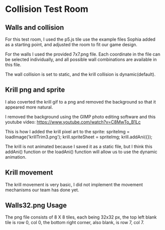 # Collision Test Room

## Walls and collision

For this test room, I used the p5.js tile use the example files Sophia added as a starting point, and adjusted the room to fit our game design. 

For the walls I used the provided 7x7.png file. Each coordinate in the file can be selected individually, and all possible wall combinations are available in this file. 

The wall collision is set to static, and the krill collision is dynamic(default).


## Krill png and sprite

I also coverted the krill gif to a png and removed the background so that it appeared more natural.

I removed the background using the GIMP photo editing software and this youtube video: https://www.youtube.com/watch?v=C8MwTo_B1Lc 

This is how I added the krill pixel art to the sprite:
spriteImg = loadImage('krillTrim3.png');
krill.spriteSheet = spriteImg;
krill.addAni({});

The krill is not animated because I saved it as a static file, but I think this addAni() function or the loadAni() function will allow us to use the dynamic animation.


## Krill movement

The krill movement is very basic, I did not implement the movement mechanisms our team has done yet.

## Walls32.png Usage 

The png file consists of 8 X 8 tiles, each being 32x32 px, the top left blank tile is row 0, col 0, the 
bottom right corner, also blank, is row 7, col 7. 
